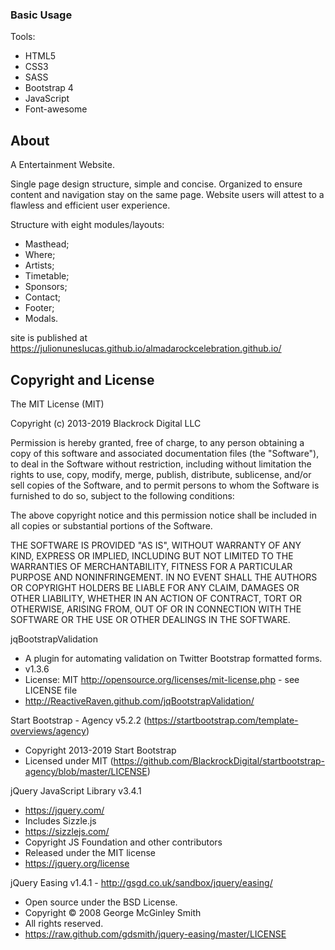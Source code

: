 ### Basic Usage

Tools: 

* HTML5
* CSS3
* SASS
* Bootstrap 4 
* JavaScript
* Font-awesome

## About

A Entertainment Website.

Single page design structure, simple and concise. Organized to ensure content and navigation stay on the same page. 
Website users will attest to a flawless and efficient user experience.

Structure with eight modules/layouts:

- Masthead;
- Where;
- Artists;
- Timetable;
- Sponsors;
- Contact;
- Footer;
- Modals.

site is published at https://julionuneslucas.github.io/almadarockcelebration.github.io/

## Copyright and License

The MIT License (MIT)

Copyright (c) 2013-2019 Blackrock Digital LLC

Permission is hereby granted, free of charge, to any person obtaining a copy of this software and associated documentation files (the "Software"), to deal
in the Software without restriction, including without limitation the rights to use, copy, modify, merge, publish, distribute, sublicense, and/or sell
copies of the Software, and to permit persons to whom the Software is furnished to do so, subject to the following conditions:

The above copyright notice and this permission notice shall be included in all copies or substantial portions of the Software.

THE SOFTWARE IS PROVIDED "AS IS", WITHOUT WARRANTY OF ANY KIND, EXPRESS OR IMPLIED, INCLUDING BUT NOT LIMITED TO THE WARRANTIES OF MERCHANTABILITY,
FITNESS FOR A PARTICULAR PURPOSE AND NONINFRINGEMENT. IN NO EVENT SHALL THE AUTHORS OR COPYRIGHT HOLDERS BE LIABLE FOR ANY CLAIM, DAMAGES OR OTHER
LIABILITY, WHETHER IN AN ACTION OF CONTRACT, TORT OR OTHERWISE, ARISING FROM, OUT OF OR IN CONNECTION WITH THE SOFTWARE OR THE USE OR OTHER DEALINGS IN
THE SOFTWARE.

jqBootstrapValidation
 * A plugin for automating validation on Twitter Bootstrap formatted forms. 
 * v1.3.6 
 * License: MIT <http://opensource.org/licenses/mit-license.php> - see LICENSE file
 * http://ReactiveRaven.github.com/jqBootstrapValidation/
 
 Start Bootstrap - Agency v5.2.2 (https://startbootstrap.com/template-overviews/agency)
 * Copyright 2013-2019 Start Bootstrap
 * Licensed under MIT (https://github.com/BlackrockDigital/startbootstrap-agency/blob/master/LICENSE)
 
 jQuery JavaScript Library v3.4.1
 * https://jquery.com/ 
 * Includes Sizzle.js
 * https://sizzlejs.com/
 * Copyright JS Foundation and other contributors
 * Released under the MIT license
 * https://jquery.org/license
 
 jQuery Easing v1.4.1 - http://gsgd.co.uk/sandbox/jquery/easing/
 * Open source under the BSD License.
 * Copyright © 2008 George McGinley Smith
 * All rights reserved.
 * https://raw.github.com/gdsmith/jquery-easing/master/LICENSE
